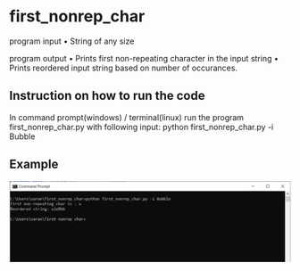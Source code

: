 # first_nonrep_char

program input
•	String of any size

program output
•	Prints first non-repeating character in the input string
•	Prints reordered input string based on number of occurances.

## Instruction on how to run the code

In command prompt(windows) / terminal(linux) run the program first_nonrep_char.py with following input:
python first_nonrep_char.py -i Bubble

## Example 
![Example](/Example.PNG)






